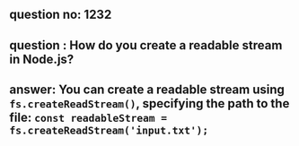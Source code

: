 
      
## question no: 1232

## question : How do you create a readable stream in Node.js?

## answer: You can create a readable stream using `fs.createReadStream()`, specifying the path to the file: `const readableStream = fs.createReadStream('input.txt');`
      